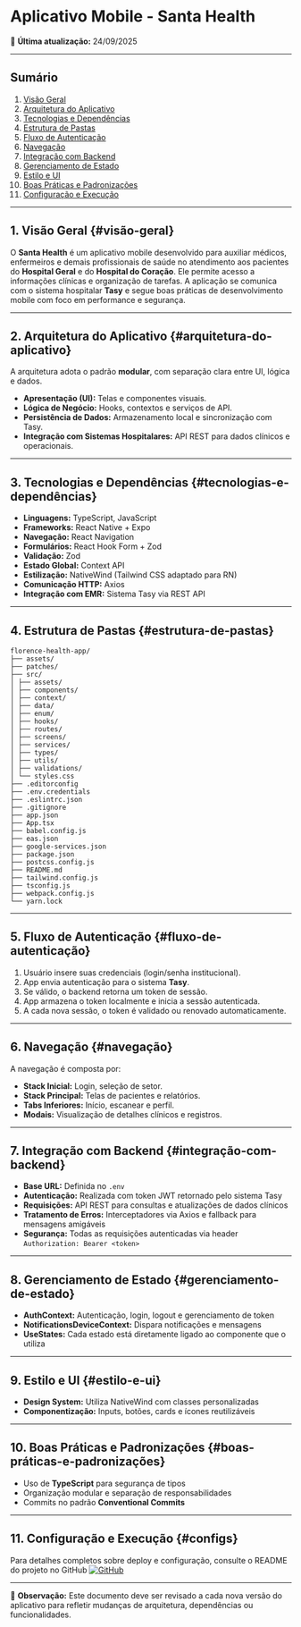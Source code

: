 # Aplicativo Mobile - Santa Health

📅 **Última atualização:** 24/09/2025

---

## Sumário
1. [Visão Geral](#visão-geral)  
2. [Arquitetura do Aplicativo](#arquitetura-do-aplicativo)  
3. [Tecnologias e Dependências](#tecnologias-e-dependências)  
4. [Estrutura de Pastas](#estrutura-de-pastas)  
5. [Fluxo de Autenticação](#fluxo-de-autenticação)  
6. [Navegação](#navegação)  
7. [Integração com Backend](#integração-com-backend)  
8. [Gerenciamento de Estado](#gerenciamento-de-estado)  
9. [Estilo e UI](#estilo-e-ui)  
10. [Boas Práticas e Padronizações](#boas-práticas-e-padronizações)  
11. [Configuração e Execução](#configs)

---

## 1. Visão Geral {#visão-geral}
O **Santa Health** é um aplicativo mobile desenvolvido para auxiliar médicos, enfermeiros e demais profissionais de saúde no atendimento aos pacientes do **Hospital Geral** e do **Hospital do Coração**. Ele permite acesso a informações clínicas e organização de tarefas.
A aplicação se comunica com o sistema hospitalar **Tasy** e segue boas práticas de desenvolvimento mobile com foco em performance e segurança.

---

## 2. Arquitetura do Aplicativo {#arquitetura-do-aplicativo}
A arquitetura adota o padrão **modular**, com separação clara entre UI, lógica e dados.

- **Apresentação (UI):** Telas e componentes visuais.
- **Lógica de Negócio:** Hooks, contextos e serviços de API.
- **Persistência de Dados:** Armazenamento local e sincronização com Tasy.
- **Integração com Sistemas Hospitalares:** API REST para dados clínicos e operacionais.

---

## 3. Tecnologias e Dependências {#tecnologias-e-dependências}
- **Linguagens:** TypeScript, JavaScript  
- **Frameworks:** React Native + Expo  
- **Navegação:** React Navigation  
- **Formulários:** React Hook Form + Zod  
- **Validação:** Zod  
- **Estado Global:** Context API  
- **Estilização:** NativeWind (Tailwind CSS adaptado para RN)  
- **Comunicação HTTP:** Axios  
- **Integração com EMR:** Sistema Tasy via REST API  

---

## 4. Estrutura de Pastas {#estrutura-de-pastas}
```
florence-health-app/
├── assets/
├── patches/
├── src/
│ ├── assets/
│ ├── components/
│ ├── context/
│ ├── data/
│ ├── enum/
│ ├── hooks/
│ ├── routes/
│ ├── screens/
│ ├── services/
│ ├── types/
│ ├── utils/
│ ├── validations/
│ └── styles.css
├── .editorconfig
├── .env.credentials
├── .eslintrc.json
├── .gitignore
├── app.json
├── App.tsx
├── babel.config.js
├── eas.json
├── google-services.json
├── package.json
├── postcss.config.js
├── README.md
├── tailwind.config.js
├── tsconfig.js
├── webpack.config.js
└── yarn.lock
```

---

## 5. Fluxo de Autenticação {#fluxo-de-autenticação}
1. Usuário insere suas credenciais (login/senha institucional).
2. App envia autenticação para o sistema **Tasy**.
3. Se válido, o backend retorna um token de sessão.
4. App armazena o token localmente e inicia a sessão autenticada.
5. A cada nova sessão, o token é validado ou renovado automaticamente.

---

## 6. Navegação {#navegação}
A navegação é composta por:

- **Stack Inicial:** Login, seleção de setor.  
- **Stack Principal:** Telas de pacientes e relatórios.  
- **Tabs Inferiores:** Início, escanear e perfil.  
- **Modais:** Visualização de detalhes clínicos e registros.

---

## 7. Integração com Backend {#integração-com-backend}
- **Base URL:** Definida no `.env`  
- **Autenticação:** Realizada com token JWT retornado pelo sistema Tasy  
- **Requisições:** API REST para consultas e atualizações de dados clínicos  
- **Tratamento de Erros:** Interceptadores via Axios e fallback para mensagens amigáveis  
- **Segurança:** Todas as requisições autenticadas via header `Authorization: Bearer <token>`  

---

## 8. Gerenciamento de Estado {#gerenciamento-de-estado}
- **AuthContext:** Autenticação, login, logout e gerenciamento de token  
- **NotificationsDeviceContext:** Dispara notificações e mensagens
- **UseStates:** Cada estado está diretamente ligado ao componente que o utiliza

---

## 9. Estilo e UI {#estilo-e-ui}
- **Design System:** Utiliza NativeWind com classes personalizadas  
- **Componentização:** Inputs, botões, cards e ícones reutilizáveis  

---

## 10. Boas Práticas e Padronizações {#boas-práticas-e-padronizações}
- Uso de **TypeScript** para segurança de tipos  
- Organização modular e separação de responsabilidades  
- Commits no padrão **Conventional Commits**

---

## 11. Configuração e Execução {#configs}
Para detalhes completos sobre deploy e configuração, consulte o README do projeto no GitHub
[![GitHub](https://img.shields.io/badge/GitHub-Repository-blue?logo=github)](https://github.com/Santa-Casa-Franca/Florence-Health-App)

---

📌 **Observação:** Este documento deve ser revisado a cada nova versão do aplicativo para refletir mudanças de arquitetura, dependências ou funcionalidades.

